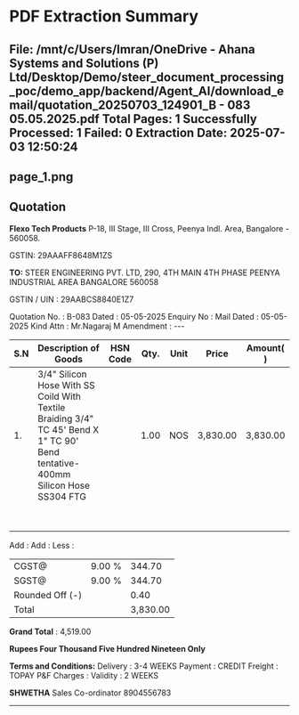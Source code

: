 # PDF Extraction Summary
**File:** /mnt/c/Users/Imran/OneDrive - Ahana Systems and Solutions (P) Ltd/Desktop/Demo/steer_document_processing_poc/demo_app/backend/Agent_AI/download_email/quotation_20250703_124901_B - 083 05.05.2025.pdf
**Total Pages:** 1
**Successfully Processed:** 1
**Failed:** 0
**Extraction Date:** 2025-07-03 12:50:24
---
## page_1.png

## Quotation

**Flexo Tech Products**
P-18, III Stage, III Cross, Peenya Indl. Area, Bangalore - 560058.

GSTIN: 29AAAFF8648M1ZS

**TO:**
STEER ENGINEERING PVT. LTD,
290, 4TH MAIN 4TH PHASE
PEENYA INDUSTRIAL AREA
BANGALORE 560058

GSTIN / UIN : 29AABCS8840E1Z7

Quotation No. : B-083
Dated : 05-05-2025
Enquiry No : Mail
Dated : 05-05-2025
Kind Attn : Mr.Nagaraj M
Amendment : ---

| S.N | Description of Goods | HSN Code | Qty. | Unit | Price | Amount( ) |
|---|---|---|---|---|---|---|
| 1. | 3/4" Silicon Hose With SS Coild With Textile Braiding 3/4" TC 45' Bend X 1" TC 90' Bend tentative- 400mm Silicon Hose SS304 FTG |  | 1.00 | NOS | 3,830.00 | 3,830.00 |
|  |  |  |  |  |  |  |
|  |  |  |  |  |  |  |
|  |  |  |  |  |  |  |
|  |  |  |  |  |  |  |
|  |  |  |  |  |  |  |
|  |  |  |  |  |  |  |
|  |  |  |  |  |  |  |
|  |  |  |  |  |  |  |

Add :
Add :
Less :

|  |  |  |
|---|---|---|
| CGST@ | 9.00 % | 344.70 |
| SGST@ | 9.00 % | 344.70 |
| Rounded Off (-) |  | 0.40 |
| Total |  | 3,830.00 |

**Grand Total** : 4,519.00

**Rupees Four Thousand Five Hundred Nineteen Only**

**Terms and Conditions:**
Delivery : 3-4 WEEKS
Payment : CREDIT
Freight : TOPAY
P&F Charges :
Validity : 2 WEEKS

**SHWETHA**
Sales Co-ordinator
8904556783

---

